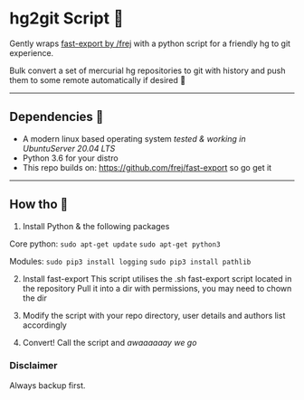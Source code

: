 # hg2git Script :corn:
Gently wraps [fast-export by /frej](https://github.com/frej/fast-export) with a python script for a friendly hg to git experience.

Bulk convert a set of mercurial hg repositories to git with history and push them to some remote automatically if desired :rocket:

---

## Dependencies :cactus:
- A modern linux based operating system *tested & working in UbuntuServer 20.04 LTS*
- Python 3.6 for your distro
- This repo builds on: https://github.com/frej/fast-export so go get it

---

## How tho :information_desk_person:

1. Install Python & the following packages

Core python:
`sudo apt-get update`
`sudo apt-get python3`

Modules:
`sudo pip3 install logging`
`sudo pip3 install pathlib`

2. Install fast-export 
This script utilises the .sh fast-export script located in the repository
Pull it into a dir with permissions, you may need to chown the dir

3. Modify the script with your repo directory, user details and authors list accordingly

4. Convert! Call the script and *awaaaaaay we go*

### Disclaimer
Always backup first.
